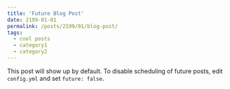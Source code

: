 ```yaml
---
title: 'Future Blog Post'
date: 2199-01-01
permalink: /posts/2199/01/blog-post/
tags:
  - cool posts
  - category1
  - category2
---
```


This post will show up by default. To disable scheduling of future posts, edit `config.yml` and set `future: false`. 
